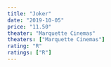 ```yaml
---
title: "Joker"
date: "2019-10-05"
price: "11.50"
theater: "Marquette Cinemas"
theaters: ["Marquette Cinemas"]
rating: "R"
ratings: ["R"]
---
```

